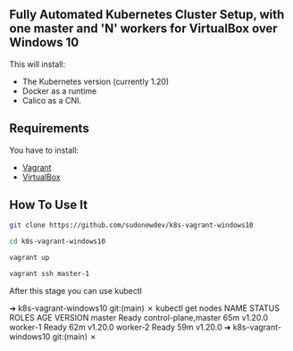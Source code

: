 
## Fully Automated Kubernetes Cluster Setup, with one master and 'N' workers for VirtualBox over Windows 10

This will install:

- The Kubernetes version (currently 1.20)
- Docker as a runtime
- Calico as a CNI.

## Requirements

You have to install:
- [Vagrant](https://www.vagrantup.com/) 
- [VirtualBox](https://www.virtualbox.org/)

## How To Use It

```bash
git clone https://github.com/sudonewdev/k8s-vagrant-windows10
```

```bash
cd k8s-vagrant-windows10
```

```bash
vagrant up
```
```bash
vagrant ssh master-1
```
After this stage you can use kubectl

➜  k8s-vagrant-windows10 git:(main) ✗ kubectl get nodes
NAME       STATUS   ROLES                  AGE   VERSION
master     Ready    control-plane,master   65m   v1.20.0
worker-1   Ready    <none>                 62m   v1.20.0
worker-2   Ready    <none>                 59m   v1.20.0
➜  k8s-vagrant-windows10 git:(main) ✗


